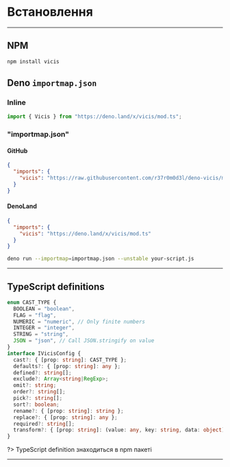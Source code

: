 # Встановлення

---

## NPM

```bash
npm install vicis
```

## Deno `importmap.json`

### Inline

```javascript
import { Vicis } from "https://deno.land/x/vicis/mod.ts";
```

### "importmap.json"

#### GitHub

```json
{
  "imports": {
    "vicis": "https://raw.githubusercontent.com/r37r0m0d3l/deno-vicis/master/mod.ts"
  }
}
```

#### DenoLand

```json
{
  "imports": {
    "vicis": "https://deno.land/x/vicis/mod.ts"
  }
}
```

```bash
deno run --importmap=importmap.json --unstable your-script.js
```

---

## TypeScript definitions

```typescript
enum CAST_TYPE {
  BOOLEAN = "boolean",
  FLAG = "flag",
  NUMERIC = "numeric", // Only finite numbers
  INTEGER = "integer",
  STRING = "string",
  JSON = "json", // Call JSON.stringify on value
}
interface IVicisConfig {
  cast?: { [prop: string]: CAST_TYPE };
  defaults?: { [prop: string]: any };
  defined?: string[];
  exclude?: Array<string|RegExp>;
  omit?: string;
  order?: string[];
  pick?: string[];
  sort?: boolean;
  rename?: { [prop: string]: string };
  replace?: { [prop: string]: any };
  required?: string[];
  transform?: { [prop: string]: (value: any, key: string, data: object) => any | Function };
}
```

?> TypeScript definition знаходиться в npm пакеті

---
